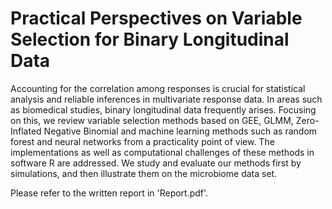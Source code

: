 # Practical Perspectives on Variable Selection for Binary Longitudinal Data
Accounting for the correlation among responses is crucial for statistical analysis and reliable inferences in multivariate response data. In areas such as biomedical studies, binary longitudinal data frequently arises. Focusing on this, we review variable selection methods based on GEE, GLMM, Zero-Inflated Negative Binomial and machine learning methods such as random forest and neural networks from a practicality point of view. The implementations as well as computational challenges of these methods in software R are addressed. We study and evaluate our methods first by simulations, and then illustrate them on the microbiome data set.

Please refer to the written report in 'Report.pdf'.
